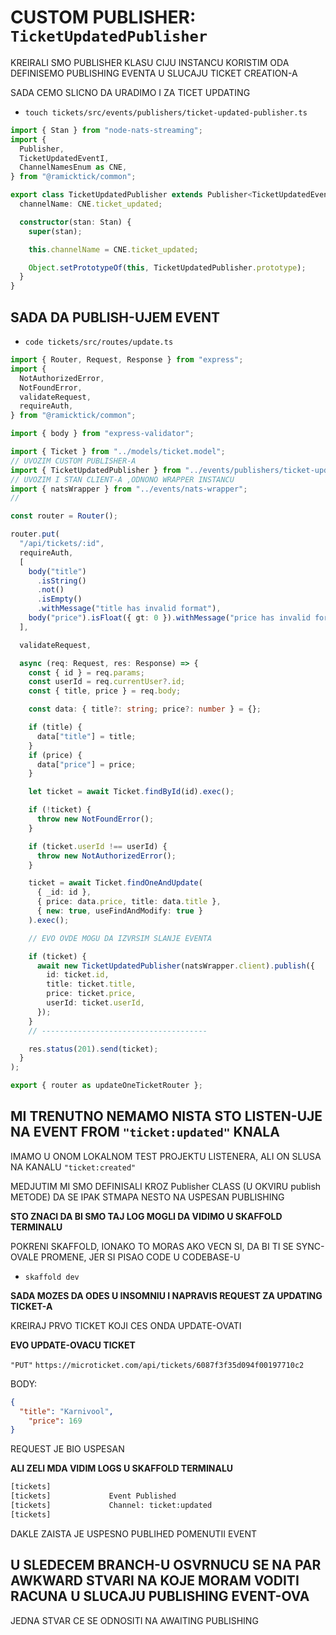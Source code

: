 # CUSTOM PUBLISHER: `TicketUpdatedPublisher`

KREIRALI SMO PUBLISHER KLASU CIJU INSTANCU KORISTIM ODA DEFINISEMO PUBLISHING EVENTA U SLUCAJU TICKET CREATION-A

SADA CEMO SLICNO DA URADIMO I ZA TICET UPDATING

- `touch tickets/src/events/publishers/ticket-updated-publisher.ts`

```ts
import { Stan } from "node-nats-streaming";
import {
  Publisher,
  TicketUpdatedEventI,
  ChannelNamesEnum as CNE,
} from "@ramicktick/common";

export class TicketUpdatedPublisher extends Publisher<TicketUpdatedEventI> {
  channelName: CNE.ticket_updated;

  constructor(stan: Stan) {
    super(stan);

    this.channelName = CNE.ticket_updated;

    Object.setPrototypeOf(this, TicketUpdatedPublisher.prototype);
  }
}
```

## SADA DA PUBLISH-UJEM EVENT

- `code tickets/src/routes/update.ts`

```ts
import { Router, Request, Response } from "express";
import {
  NotAuthorizedError,
  NotFoundError,
  validateRequest,
  requireAuth,
} from "@ramicktick/common";

import { body } from "express-validator";

import { Ticket } from "../models/ticket.model";
// UVOZIM CUSTOM PUBLISHER-A
import { TicketUpdatedPublisher } from "../events/publishers/ticket-updated-publisher";
// UVOZIM I STAN CLIENT-A ,ODNONO WRAPPER INSTANCU
import { natsWrapper } from "../events/nats-wrapper";
//

const router = Router();

router.put(
  "/api/tickets/:id",
  requireAuth,
  [
    body("title")
      .isString()
      .not()
      .isEmpty()
      .withMessage("title has invalid format"),
    body("price").isFloat({ gt: 0 }).withMessage("price has invalid format"),
  ],

  validateRequest,

  async (req: Request, res: Response) => {
    const { id } = req.params;
    const userId = req.currentUser?.id;
    const { title, price } = req.body;

    const data: { title?: string; price?: number } = {};

    if (title) {
      data["title"] = title;
    }
    if (price) {
      data["price"] = price;
    }

    let ticket = await Ticket.findById(id).exec();

    if (!ticket) {
      throw new NotFoundError();
    }

    if (ticket.userId !== userId) {
      throw new NotAuthorizedError();
    }

    ticket = await Ticket.findOneAndUpdate(
      { _id: id },
      { price: data.price, title: data.title },
      { new: true, useFindAndModify: true }
    ).exec();

    // EVO OVDE MOGU DA IZVRSIM SLANJE EVENTA

    if (ticket) {
      await new TicketUpdatedPublisher(natsWrapper.client).publish({
        id: ticket.id,
        title: ticket.title,
        price: ticket.price,
        userId: ticket.userId,
      });
    }
    // -------------------------------------

    res.status(201).send(ticket);
  }
);

export { router as updateOneTicketRouter };
```

## MI TRENUTNO NEMAMO NISTA STO LISTEN-UJE NA EVENT FROM `"ticket:updated"` KNALA

IMAMO U ONOM LOKALNOM TEST PROJEKTU LISTENERA, ALI ON SLUSA NA KANALU `"ticket:created"`

MEDJUTIM MI SMO DEFINISALI KROZ Publisher CLASS (U OKVIRU publish METODE) DA SE IPAK STMAPA NESTO NA USPESAN PUBLISHING

**STO ZNACI DA BI SMO TAJ LOG MOGLI DA VIDIMO U SKAFFOLD TERMINALU**

POKRENI SKAFFOLD, IONAKO TO MORAS AKO VECN SI, DA BI TI SE SYNC-OVALE PROMENE, JER SI PISAO CODE U CODEBASE-U

- `skaffold dev`

**SADA MOZES DA ODES U INSOMNIU I NAPRAVIS REQUEST ZA UPDATING TICKET-A**

KREIRAJ PRVO TICKET KOJI CES ONDA UPDATE-OVATI

**EVO UPDATE-OVACU TICKET**

`"PUT"` `https://microticket.com/api/tickets/6087f3f35d094f00197710c2`

BODY:

```json
{
  "title": "Karnivool",
	"price": 169
}
```

REQUEST JE BIO USPESAN

**ALI ZELI MDA VIDIM LOGS U SKAFFOLD TERMINALU**

```zsh
[tickets] 
[tickets]             Event Published
[tickets]             Channel: ticket:updated
[tickets] 
```

DAKLE ZAISTA JE USPESNO PUBLIHED POMENUTII EVENT

## U SLEDECEM BRANCH-U OSVRNUCU SE NA PAR AWKWARD STVARI NA KOJE MORAM VODITI RACUNA U SLUCAJU PUBLISHING EVENT-OVA

JEDNA STVAR CE SE ODNOSITI NA AWAITING PUBLISHING
